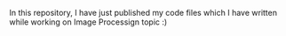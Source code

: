 In this repository, I have just published my code files which I have written while working on Image Processign topic :)
